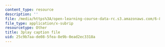 ```yaml
---
content_type: resource
description: ''
file: /media/https%3A/open-learning-course-data-rc.s3.amazonaws.com/6-832-underactuated-robotics-spring-2009/25c9b7aade085fea8e9b0ead2ec3318a_CUygqWS7occ.vtt
file_type: application/x-subrip
resourcetype: Other
title: 3play caption file
uid: 25c9b7aa-de08-5fea-8e9b-0ead2ec3318a
---
```

